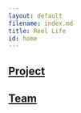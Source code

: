 ```yaml
---
layout: default
filename: index.md
title: Reel Life
id: home
---
```


## [Project](./project.html)
## [Team](./team.html)
